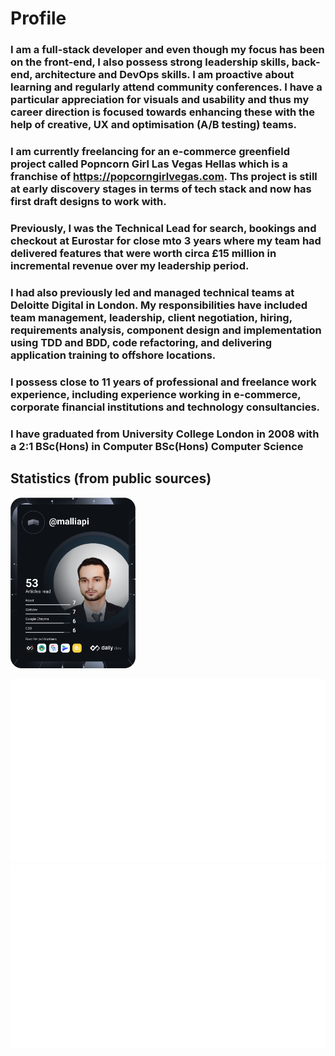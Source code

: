 # Profile
### I am a full-stack developer and even though my focus has been on the front-end, I also possess strong leadership skills, back-end, architecture and DevOps skills. I am proactive about learning and regularly attend community conferences. I have a particular appreciation for visuals and usability and thus my career direction is focused towards enhancing these with the help of creative, UX and optimisation (A/B testing) teams.

### I am currently freelancing for an e-commerce greenfield project called Popncorn Girl Las Vegas Hellas which is a franchise of https://popcorngirlvegas.com. Ths project is still at early discovery stages in terms of tech stack and now has first draft designs to work with.

### Previously, I was the Technical Lead for search, bookings and checkout at Eurostar for close mto 3 years where my team had delivered features that were worth circa £15 million in incremental revenue over my leadership period.

### I had also previously led and managed technical teams at Deloitte Digital in London. My responsibilities have included team management, leadership, client negotiation, hiring, requirements analysis, component design and implementation using TDD and BDD, code refactoring, and delivering application training to offshore locations.

### I possess close to 11 years of professional and freelance work experience, including experience working in e-commerce, corporate financial institutions and technology consultancies.

### I have graduated from University College London in 2008 with a 2:1 BSc(Hons) in Computer BSc(Hons) Computer Science

## Statistics (from public sources)

[<img src="./images/devcard.svg" alt="devcards" width="200"/>](https://raw.githubusercontent.com/malliapi/malliapi/main/devcard.svg)

![Github Stats Overview](./images/overview.svg)
![Github Stats Languages](./images/languages.svg)
